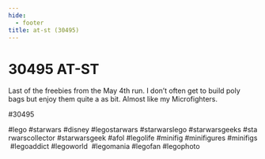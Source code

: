 ```yaml
---
hide:
  - footer
title: at-st (30495)
---
```


# 30495 AT-ST

Last of the freebies from the May 4th run. 
I don’t often get to build poly bags but enjoy them quite a as bit. Almost like my Microfighters. 

#30495 
 
 
#lego #starwars #disney #legostarwars #starwarslego #starwarsgeeks #starwarscollector #starwarsgeek #afol #legolife #minifig #minifigures #minifigs #legoaddict #legoworld  #legomania #legofan #legophoto 

